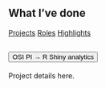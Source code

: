 ## What I’ve done

<div class="row g-4">
  <div class="col-md-4">
    <div class="d-grid gap-2">
      <a class="btn btn-outline-primary rounded-pill" href="#work-projects">Projects</a>
      <a class="btn btn-outline-primary rounded-pill" href="#work-roles">Roles</a>
      <a class="btn btn-outline-primary rounded-pill" href="#work-highlights">Highlights</a>
    </div>
  </div>
  <div class="col-md-8">
    <div class="accordion" id="workAccordion">
      <div class="accordion-item" id="work-projects">
        <h2 class="accordion-header">
          <button class="accordion-button" type="button" data-bs-toggle="collapse" data-bs-target="#collapseOne">OSI PI → R Shiny analytics</button>
        </h2>
        <div id="collapseOne" class="accordion-collapse collapse show">
          <div class="accordion-body">Project details here.</div>
        </div>
      </div>
    </div>
  </div>
</div>
